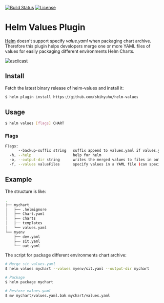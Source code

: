 [![Build Status](https://travis-ci.org/shihyuho/helm-values.svg?branch=master)](https://travis-ci.org/shihyuho/helm-values)
[![License](https://img.shields.io/badge/License-Apache%202.0-blue.svg)](https://github.com/shihyuho/helm-values/blob/master/LICENSE)

# Helm Values Plugin

[Helm](https://github.com/helm/helm) doesn't support specify *value.yaml* when packaging chart archive. Therefore this plugin helps developers merge one or more YAML files of values for easily packaging different environments Helm Charts.

[![asciicast](https://asciinema.org/a/195778.png)](https://asciinema.org/a/195778)

## Install

Fetch the latest binary release of helm-values and install it:
 
```sh
$ helm plugin install https://github.com/shihyuho/helm-values
```

## Usage
 
```sh
$ helm values [flags] CHART
```

### Flags

```sh
Flags:
      --backup-suffix string   suffix append to values.yaml if values.yaml already exist in output-dir (default ".bak")
  -h, --help                   help for helm
  -o, --output-dir string      writes the merged values to files in output-dir instead of stdout
  -f, --values valueFiles      specify values in a YAML file (can specify multiple) (default [])
```

## Example

The structure is like:

```sh
.
├── mychart
│   ├── .helmignore
│   ├── Chart.yaml
│   ├── charts
│   ├── templates
│   └── values.yaml
└── myenv
    ├── dev.yaml
    ├── sit.yaml
    └── uat.yaml
```

The script for package different environments chart archive:

```sh
# Merge sit values.yaml
$ helm values mychart --values myenv/sit.yaml --output-dir mychart

# Package
$ helm package mychart

# Restore values.yaml
$ mv mychart/values.yaml.bak mychart/values.yaml
```
